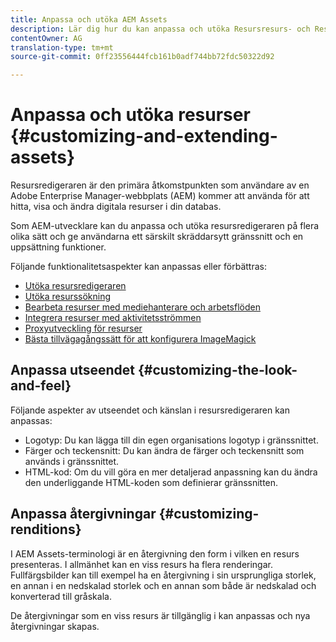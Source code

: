 ```yaml
---
title: Anpassa och utöka AEM Assets
description: Lär dig hur du kan anpassa och utöka Resursresurs- och Resursredigeraren, som ger användarna ett särskilt skräddarsytt gränssnitt och en uppsättning funktioner.
contentOwner: AG
translation-type: tm+mt
source-git-commit: 0ff23556444fcb161b0adf744bb72fdc50322d92

---
```



# Anpassa och utöka resurser {#customizing-and-extending-assets}

Resursredigeraren är den primära åtkomstpunkten som användare av en Adobe Enterprise Manager-webbplats (AEM) kommer att använda för att hitta, visa och ändra digitala resurser i din databas.

Som AEM-utvecklare kan du anpassa och utöka resursredigeraren på flera olika sätt och ge användarna ett särskilt skräddarsytt gränssnitt och en uppsättning funktioner.

Följande funktionalitetsaspekter kan anpassas eller förbättras:

* [Utöka resursredigeraren](asseteditorx.md)
* [Utöka resurssökning](searchx.md)
* [Bearbeta resurser med mediehanterare och arbetsflöden](media-handlers.md)
* [Integrera resurser med aktivitetsströmmen](extending-activity-stream.md)
* [Proxyutveckling för resurser](proxy.md)
* [Bästa tillvägagångssätt för att konfigurera ImageMagick](best-practices-for-imagemagick.md)

## Anpassa utseendet {#customizing-the-look-and-feel}

Följande aspekter av utseendet och känslan i resursredigeraren kan anpassas:

* Logotyp: Du kan lägga till din egen organisations logotyp i gränssnittet.
* Färger och teckensnitt: Du kan ändra de färger och teckensnitt som används i gränssnittet.
* HTML-kod: Om du vill göra en mer detaljerad anpassning kan du ändra den underliggande HTML-koden som definierar gränssnitten.

## Anpassa återgivningar {#customizing-renditions}

I AEM Assets-terminologi är en återgivning den form i vilken en resurs presenteras. I allmänhet kan en viss resurs ha flera renderingar. Fullfärgsbilder kan till exempel ha en återgivning i sin ursprungliga storlek, en annan i en nedskalad storlek och en annan som både är nedskalad och konverterad till gråskala.

De återgivningar som en viss resurs är tillgänglig i kan anpassas och nya återgivningar skapas.
